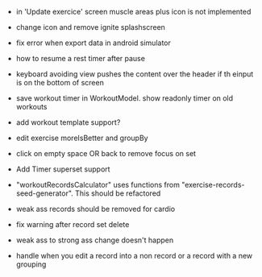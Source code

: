 - in 'Update exercice' screen muscle areas plus icon is not implemented
- change icon and remove ignite splashscreen
- fix error when export data in android simulator
- how to resume a rest timer after pause
- keyboard avoiding view pushes the content over the header if th einput is on the bottom of screen
- save workout timer in WorkoutModel. show readonly timer on old workouts
- add workout template support?
- edit exercise moreIsBetter and groupBy
- click on empty space OR back to remove focus on set
- Add Timer superset support

- "workoutRecordsCalculator" uses functions from "exercise-records-seed-generator". This should be refactored
- weak ass records should be removed for cardio
- fix warning after record set delete
- weak ass to strong ass change doesn't happen 
- handle when you edit a record into a non record or a record with a new grouping
